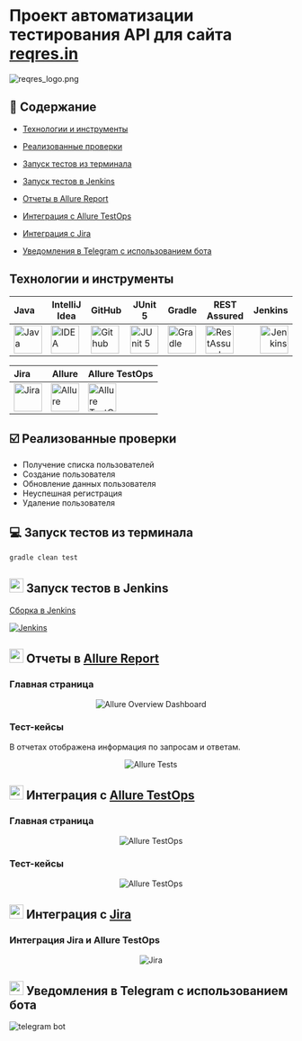 
<h1 >Проект автоматизации тестирования API для сайта <a href="https://reqres.in/ ">reqres.in</a></h1>

![reqres_logo.png](media/logo/reqres_logo.png)

## :bookmark_tabs: Содержание

* <a href="#tools">Технологии и инструменты</a>

* <a href="#cases">Реализованные проверки</a>

* <a href="#console">Запуск тестов из терминала</a>

* <a href="#jenkins">Запуск тестов в Jenkins</a>

* <a href="#allure">Отчеты в Allure Report</a>

* <a href="#allure-testops">Интеграция с Allure TestOps</a>

* <a href="#jira">Интеграция с Jira</a>

* <a href="#telegram">Уведомления в Telegram с использованием бота</a>

<a id="tools"></a>
## Технологии и инструменты

| Java                                                                                                    | IntelliJ Idea                                                                                                                | GitHub                                                                                                    | JUnit 5                                                                                                          | Gradle                                                                                                    | REST Assured                                                                                                           |                                                                                                         Jenkins |
|:--------------------------------------------------------------------------------------------------------|------------------------------------------------------------------------------------------------------------------------------|-----------------------------------------------------------------------------------------------------------|------------------------------------------------------------------------------------------------------------------|-----------------------------------------------------------------------------------------------------------|-----------------------------------------------------------------------------------------------------------------|----------------------------------------------------------------------------------------------------------------:|
| <a href="https://www.java.com/"><img src="media/logo/Java.svg" width="50" height="50"  alt="Java"/></a> | <a id ="tech" href="https://www.jetbrains.com/idea/"><img src="media/logo/Intelij_IDEA.svg" width="50" height="50"  alt="IDEA"/></a> | <a href="https://github.com/"><img src="media/logo/GitHub.svg" width="50" height="50"  alt="Github"/></a> | <a href="https://junit.org/junit5/"><img src="media/logo/JUnit5.svg" width="50" height="50"  alt="JUnit 5"/></a> | <a href="https://gradle.org/"><img src="media/logo/Gradle.svg" width="50" height="50"  alt="Gradle"/></a> | <a href="https://rest-assured.io/"><img src="media/logo/RestAssured.svg" width="50" height="50"  alt="RestAssured"/></a> | <a href="https://www.jenkins.io/"><img src="media/logo/Jenkins.svg" width="50" height="50"  alt="Jenkins"/></a> |


| Jira                                                                                                                         | Allure                                                                                                                    | Allure TestOps                                                                                                      |
|:-----------------------------------------------------------------------------------------------------------------------------|---------------------------------------------------------------------------------------------------------------------------|---------------------------------------------------------------------------------------------------------------------|
| <a href="https://www.atlassian.com/ru/software/jira"><img src="media/logo/Jira.svg" width="50" height="50"  alt="Jira"/></a> | <a href="https://github.com/allure-framework"><img src="media/logo/Allure_Report.svg" width="50" height="50"  alt="Allure"/></a> | <a href="https://qameta.io/"><img src="media/logo/Allure_TO.svg" width="50" height="50"  alt="Allure TestOps"/></a> |

<a id="cases"></a>
## :ballot_box_with_check: Реализованные проверки

-  Получение списка пользователей
-  Создание пользователя
-  Обновление данных пользователя
-  Неуспешная регистрация
-  Удаление пользователя

<a id="console"></a>
## :computer: Запуск тестов из терминала

```bash
gradle clean test
```

<a id="jenkins"></a>
## <img src="media/logo/Jenkins.svg" width="25" height="25"/></a> Запуск тестов в Jenkins

<a target="_blank" href="https://jenkins.autotests.cloud/job/18-ghostovu-reqres-api-tests ">Сборка в Jenkins</a>
<p align="center">

<a href="https://jenkins.autotests.cloud/job/18-ghostovu-reqres-api-tests/"><img src="media/screenshots/jenkinsMain.jpg" alt="Jenkins"/></a>

<a id="allure"></a>
## <img src="media/logo/Allure_Report.svg" width="25" height="25"/></a> Отчеты в [Allure Report](https://jenkins.autotests.cloud/job/18-ghostovu-reqres-api-tests/1/allure/)

### Главная страница

<p align="center">
<img title="Allure Overview Dashboard" src="media/screenshots/allureReportMain.jpg">
</p>

### Тест-кейсы

В отчетах отображена информация по запросам и ответам.

<p align="center">
<img title="Allure Tests" src="media/screenshots/allureReportSuites.jpg">
</p>

<a id="allure-testops"></a>
## <img src="media/logo/Allure_TO.svg" width="25" height="25"/></a> Интеграция с [Allure TestOps](https://allure.autotests.cloud/project/3350/dashboards)


### Главная страница

<p align="center">
<img title="Allure TestOps" src="media/screenshots/testOpsDashboard.jpg">
</p>


### Тест-кейсы

<p align="center">
<img title="Allure TestOps" src="media/screenshots/testOpsTestCases.jpg">
</p>


<a id="jira"></a>
## <img src="media/logo/Jira.svg" width="25" height="25"/></a> Интеграция с [Jira](https://jira.autotests.cloud/browse/HOMEWORK-746)

### Интеграция Jira и Allure TestOps
<p align="center">
<img title="Jira" src="media/screenshots/jiraIntegration.jpg">
</p>


<a id="telegram"></a>
## <img src="media/logo/Telegram.svg" width="25" height="25"/></a> Уведомления в Telegram с использованием бота

<p >
<img title="telegram bot" src="media/screenshots/telegramIntegration.jpg">
</p>
